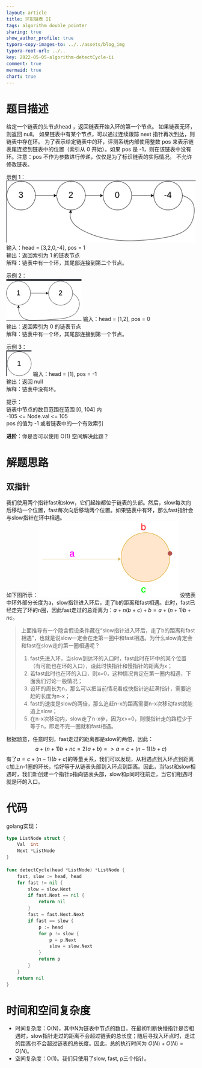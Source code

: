```yaml
---
layout: article
title: 环形链表 II
tags: algorithm double_pointer
sharing: true
show_author_profile: true
typora-copy-images-to: ../../assets/blog_img
typora-root-url: ../..
key: 2022-05-05-algorithm-detectCycle-ii
comment: true
mermaid: true
chart: true
---
```


# 题目描述

给定一个链表的头节点head ，返回链表开始入环的第一个节点。 如果链表无环，则返回 null。
如果链表中有某个节点，可以通过连续跟踪 next 指针再次到达，则链表中存在环。 为了表示给定链表中的环，评测系统内部使用整数 pos 来表示链表尾连接到链表中的位置（索引从 0 开始）。如果 pos 是 -1，则在该链表中没有环。注意：pos 不作为参数进行传递，仅仅是为了标识链表的实际情况。
不允许修改链表。

示例 1：  
![detectCycle_1](../../assets/blog_img/detectCycle_1.png)
输入：head = [3,2,0,-4], pos = 1  
输出：返回索引为 1 的链表节点  
解释：链表中有一个环，其尾部连接到第二个节点。  


示例 2：  
![detectCycle_2](../../assets/blog_img/detectCycle_2.png)
输入：head = [1,2], pos = 0  
输出：返回索引为 0 的链表节点  
解释：链表中有一个环，其尾部连接到第一个节点。  


示例 3：  
![detectCycle_3](../../assets/blog_img/detectCycle_3.png)
输入：head = [1], pos = -1  
输出：返回 null  
解释：链表中没有环。  
 

提示：  
链表中节点的数目范围在范围 [0, 104] 内  
-105 <= Node.val <= 105  
pos 的值为 -1 或者链表中的一个有效索引  

**进阶**：你是否可以使用 O(1) 空间解决此题？

# 解题思路

## 双指针

我们使用两个指针fast和slow，它们起始都位于链表的头部。然后，slow每次向后移动一个位置，fast每次向后移动两个位置。如果链表中有环，那么fast指针会与slow指针在环中相遇。  
如下图所示：
![detectCycle](../../assets/blog_img/detectCycle.png)
设链表中环外部分长度为a，slow指针进入环后，走了b的距离和fast相遇。此时，fast已经走完了环的n圈，因此fast走过的总距离为：$a+n(b+c)+b=a+(n+1)b+nc$。
> 上面推导有一个隐含假设条件藏在“slow指针进入环后，走了b的距离和fast相遇”，也就是说slow一定会在走第一圈中和fast相遇。为什么slow肯定会和fast在slow走的第一圈相遇呢？
> 1. fast先进入环，当slow到达环的入口时，fast此时在环中的某个位置（有可能也在环的入口），设此时快指针和慢指针的距离为x；
> 2. 若fast此时也在环的入口，则x=0，这种情况肯定在第一圈内相遇，下面我们讨论一般情况；
> 3. 设环的周长为n，那么可以把当前情况看成快指针追赶满指针，需要追赶的长度为n-x；
> 4. fast的速度是slow的两倍，那么追赶n-x的距离需要n-x次移动fast就能追上slow；
> 5. 在n-x次移动内，slow走了n-x步，因为x>=0，则慢指针走的路程少于等于n，即走不完一圈就和fast相遇。

根据题意，任意时刻，fast走过的距离都是slow的两倍，因此：
$$a+(n+1)b+nc=2(a+b) => a=c+(n-1)(b+c)$$
有了$a=c+(n-1)(b+c)$的等量关系，我们可以发现，从相遇点到入环点到距离c加上n-1圈的环长，恰好等于从链表头部到入环点到距离。因此，当fast和slow相遇时，我们新创建一个指针p指向链表头部，slow和p同时往前走，当它们相遇时就是环的入口。

# 代码

golang实现：
```go
type ListNode struct {
	Val  int
	Next *ListNode
}

func detectCycle(head *ListNode) *ListNode {
	fast, slow := head, head
	for fast != nil {
		slow = slow.Next
		if fast.Next == nil {
			return nil
		}
		fast = fast.Next.Next
		if fast == slow {
			p := head
			for p != slow {
				p = p.Next
				slow = slow.Next
			}
			return p
		}
	}
	return nil
}
```

# 时间和空间复杂度

- 时间复杂度：O(N)，其中N为链表中节点的数目。在最初判断快慢指针是否相遇时，slow指针走过的距离不会超过链表的总长度；随后寻找入环点时，走过的距离也不会超过链表的总长度。因此，总的执行时间为 $O(N)+O(N)=O(N)$。
- 空间复杂度：O(1)。我们只使用了slow, fast, p三个指针。

